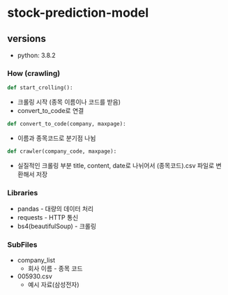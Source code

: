 # stock-prediction-model

## versions
- python: 3.8.2

### How (crawling)

```python
def start_crolling():
```

- 크롤링 시작 (종목 이름이나 코드를 받음)
- convert_to_code로 연결

```python
def convert_to_code(company, maxpage):
```

- 이름과 종목코드로 분기점 나뉨

```python
def crawler(company_code, maxpage):
```

- 실질적인 크롤링 부분 title, content, date로 나뉘어서 (종목코드).csv 파일로 변환해서 저장

### Libraries

- pandas - 대량의 데이터 처리
- requests - HTTP 통신
- bs4(beautifulSoup) - 크롤링

### SubFiles

- company_list 
  - 회사 이름 - 종목 코드
- 005930.csv
  - 예시 자료(삼성전자)